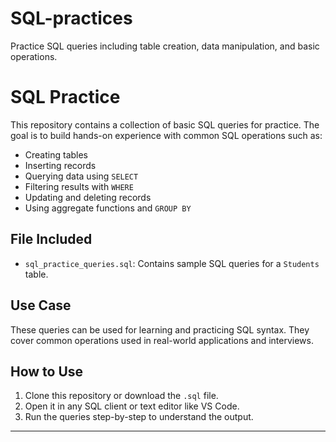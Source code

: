 # SQL-practices
Practice SQL queries including table creation, data manipulation, and basic operations.
# SQL Practice

This repository contains a collection of basic SQL queries for practice. The goal is to build hands-on experience with common SQL operations such as:

- Creating tables
- Inserting records
- Querying data using `SELECT`
- Filtering results with `WHERE`
- Updating and deleting records
- Using aggregate functions and `GROUP BY`

## File Included

- `sql_practice_queries.sql`: Contains sample SQL queries for a `Students` table.

## Use Case

These queries can be used for learning and practicing SQL syntax. They cover common operations used in real-world applications and interviews.

## How to Use

1. Clone this repository or download the `.sql` file.
2. Open it in any SQL client or text editor like VS Code.
3. Run the queries step-by-step to understand the output.

---
